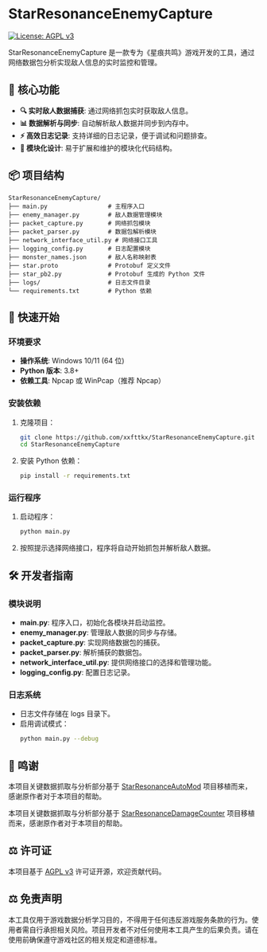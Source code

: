 # StarResonanceEnemyCapture

[![License: AGPL v3](https://img.shields.io/badge/License-AGPL%20v3-brightgreen.svg)](https://www.gnu.org/licenses/agpl-3.0.txt)

StarResonanceEnemyCapture 是一款专为《星痕共鸣》游戏开发的工具，通过网络数据包分析实现敌人信息的实时监控和管理。

## 🌟 核心功能

- **🔍 实时敌人数据捕获**: 通过网络抓包实时获取敌人信息。
- **📊 数据解析与同步**: 自动解析敌人数据并同步到内存中。
- **⚡ 高效日志记录**: 支持详细的日志记录，便于调试和问题排查。
- **🎯 模块化设计**: 易于扩展和维护的模块化代码结构。

## 📦 项目结构

```
StarResonanceEnemyCapture/
├── main.py                 # 主程序入口
├── enemy_manager.py        # 敌人数据管理模块
├── packet_capture.py       # 网络抓包模块
├── packet_parser.py        # 数据包解析模块
├── network_interface_util.py # 网络接口工具
├── logging_config.py       # 日志配置模块
├── monster_names.json      # 敌人名称映射表
├── star.proto              # Protobuf 定义文件
├── star_pb2.py             # Protobuf 生成的 Python 文件
├── logs/                   # 日志文件目录
└── requirements.txt        # Python 依赖
```

## 🚀 快速开始

### 环境要求

- **操作系统**: Windows 10/11 (64 位)
- **Python 版本**: 3.8+
- **依赖工具**: Npcap 或 WinPcap（推荐 Npcap）

### 安装依赖

1. 克隆项目：
   ```bash
   git clone https://github.com/xxfttkx/StarResonanceEnemyCapture.git
   cd StarResonanceEnemyCapture
   ```

2. 安装 Python 依赖：
   ```bash
   pip install -r requirements.txt
   ```

### 运行程序

1. 启动程序：
   ```bash
   python main.py
   ```

2. 按照提示选择网络接口，程序将自动开始抓包并解析敌人数据。

## 🛠️ 开发者指南

### 模块说明

- **main.py**: 程序入口，初始化各模块并启动监控。
- **enemy_manager.py**: 管理敌人数据的同步与存储。
- **packet_capture.py**: 实现网络数据包的捕获。
- **packet_parser.py**: 解析捕获的数据包。
- **network_interface_util.py**: 提供网络接口的选择和管理功能。
- **logging_config.py**: 配置日志记录。

### 日志系统

- 日志文件存储在 logs 目录下。
- 启用调试模式：
  ```bash
  python main.py --debug
  ```

## 🙏 鸣谢

本项目关键数据抓取与分析部分基于 [StarResonanceAutoMod](https://github.com/fudiyangjin/StarResonanceAutoMod) 项目移植而来，感谢原作者对于本项目的帮助。

本项目关键数据抓取与分析部分基于 [StarResonanceDamageCounter](https://github.com/dmlgzs/StarResonanceDamageCounter) 项目移植而来，感谢原作者对于本项目的帮助。

## ⚖️ 许可证

本项目基于 [AGPL v3](https://www.gnu.org/licenses/agpl-3.0.txt) 许可证开源，欢迎贡献代码。

## ⚖️ 免责声明

本工具仅用于游戏数据分析学习目的，不得用于任何违反游戏服务条款的行为。使用者需自行承担相关风险。项目开发者不对任何使用本工具产生的后果负责。请在使用前确保遵守游戏社区的相关规定和道德标准。